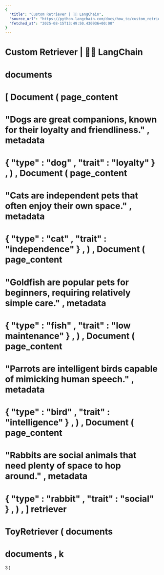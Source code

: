 ```yaml
---
{
  "title": "Custom Retriever | 🦜️🔗 LangChain",
  "source_url": "https://python.langchain.com/docs/how_to/custom_retriever/",
  "fetched_at": "2025-08-15T13:49:50.430936+00:00"
}
---
```


# Custom Retriever | 🦜️🔗 LangChain

documents
=
[
Document
(
page_content
=
"Dogs are great companions, known for their loyalty and friendliness."
,
metadata
=
{
"type"
:
"dog"
,
"trait"
:
"loyalty"
}
,
)
,
Document
(
page_content
=
"Cats are independent pets that often enjoy their own space."
,
metadata
=
{
"type"
:
"cat"
,
"trait"
:
"independence"
}
,
)
,
Document
(
page_content
=
"Goldfish are popular pets for beginners, requiring relatively simple care."
,
metadata
=
{
"type"
:
"fish"
,
"trait"
:
"low maintenance"
}
,
)
,
Document
(
page_content
=
"Parrots are intelligent birds capable of mimicking human speech."
,
metadata
=
{
"type"
:
"bird"
,
"trait"
:
"intelligence"
}
,
)
,
Document
(
page_content
=
"Rabbits are social animals that need plenty of space to hop around."
,
metadata
=
{
"type"
:
"rabbit"
,
"trait"
:
"social"
}
,
)
,
]
retriever
=
ToyRetriever
(
documents
=
documents
,
k
=
3
)
